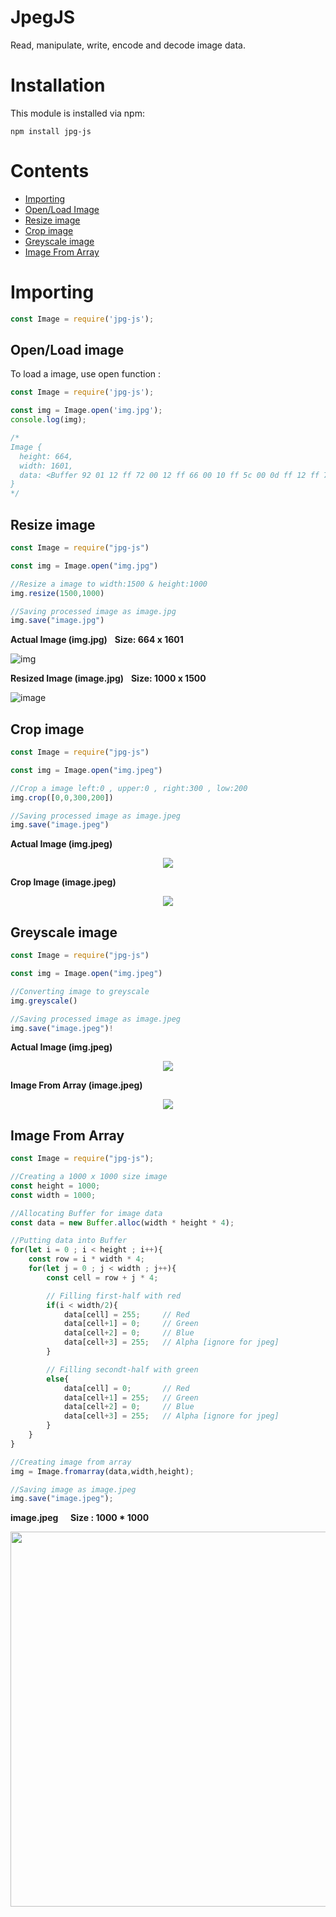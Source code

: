 # JpegJS


Read, manipulate, write, encode and decode image data.

# Installation

This module is installed via npm:

```shell
npm install jpg-js
```

# Contents

<ul>
  <li><a href="#importing">Importing</a></li>
  <li><a href="#Open/Load-image">Open/Load Image </a></li>
  <li><a href="#resize">Resize image</a></li>
  <li><a href="#crop">Crop image</a></li>
  <li><a href="#grey">Greyscale image</a></li>
  <li><a href="#array">Image From Array</a></li>
</ul>


<h1 id="importing">Importing</h1>


```javascript
const Image = require('jpg-js');
```

<h2 id="Open/Load-image">Open/Load image</h2>

To load a image, use open function :

```javascript
const Image = require('jpg-js');

const img = Image.open('img.jpg');
console.log(img);

/*
Image {
  height: 664,
  width: 1601,
  data: <Buffer 92 01 12 ff 72 00 12 ff 66 00 10 ff 5c 00 0d ff 12 ff 78 00 ... 4252206 more bytes>
}
*/

```

<h2 id="resize">Resize image</h2>

```javascript
const Image = require("jpg-js")

const img = Image.open("img.jpg")

//Resize a image to width:1500 & height:1000
img.resize(1500,1000)

//Saving processed image as image.jpg
img.save("image.jpg")

```

**Actual Image (img.jpg)**  &nbsp;  **Size: 664 x 1601**

![img](https://user-images.githubusercontent.com/88069082/149673405-b47f71c1-0777-4038-9247-5b0c9d166f22.jpg)


**Resized Image (image.jpg)**  &nbsp;  **Size: 1000 x 1500**

![image](https://user-images.githubusercontent.com/88069082/149673401-6ab5bd5b-82ca-40df-9999-b17b92d65b3e.jpg)

<h2 id="crop">Crop image</h2>

```javascript
const Image = require("jpg-js")

const img = Image.open("img.jpeg")

//Crop a image left:0 , upper:0 , right:300 , low:200
img.crop([0,0,300,200])

//Saving processed image as image.jpeg
img.save("image.jpeg")
```

**Actual Image (img.jpeg)**

<p align="center">
  <img src="https://user-images.githubusercontent.com/88069082/149674079-68f1d7b2-f8b7-4c74-972f-6f45b38198ca.jpeg"/>
</p> 

**Crop Image (image.jpeg)**

<p align="center">
  <img src="https://user-images.githubusercontent.com/88069082/149674077-ff5f7ccf-9445-4043-97bf-79b9c14de31d.jpeg"/>
</p> 

<h2 id="grey">Greyscale image</h2>

```javascript
const Image = require("jpg-js")

const img = Image.open("img.jpeg")

//Converting image to greyscale
img.greyscale()

//Saving processed image as image.jpeg
img.save("image.jpeg")!
```

**Actual Image (img.jpeg)**

<p align="center">
  <img src="https://user-images.githubusercontent.com/88069082/149674420-9eee5d37-c4cc-4ca9-a542-a9628fc2f81d.jpeg" />
</p> 

**Image From Array (image.jpeg)**

<p align="center">
  <img src="https://user-images.githubusercontent.com/88069082/149674418-7c18fe0e-0a47-4bca-97b9-a103cd28d7b7.jpeg" />
</p> 

<h2 id="grey">Image From Array</h2>

```javascript
const Image = require("jpg-js");

//Creating a 1000 x 1000 size image
const height = 1000;
const width = 1000;

//Allocating Buffer for image data
const data = new Buffer.alloc(width * height * 4);

//Putting data into Buffer
for(let i = 0 ; i < height ; i++){
    const row = i * width * 4;
    for(let j = 0 ; j < width ; j++){
        const cell = row + j * 4;

        // Filling first-half with red
        if(i < width/2){
            data[cell] = 255;     // Red
            data[cell+1] = 0;     // Green
            data[cell+2] = 0;     // Blue
            data[cell+3] = 255;   // Alpha [ignore for jpeg]
        }

        // Filling secondt-half with green
        else{
            data[cell] = 0;       // Red
            data[cell+1] = 255;   // Green
            data[cell+2] = 0;     // Blue
            data[cell+3] = 255;   // Alpha [ignore for jpeg]
        }
    }
}

//Creating image from array
img = Image.fromarray(data,width,height);

//Saving image as image.jpeg
img.save("image.jpeg");
```

**image.jpeg** &nbsp; &nbsp; **Size : 1000 * 1000**

<p align="center">
  <img src="https://user-images.githubusercontent.com/88069082/149675264-84e7d3d4-bc6b-470e-bc46-c22a3244d6cf.jpeg" height="600px"/>
</p> 
